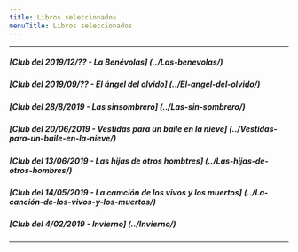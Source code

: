 ```yaml
---
title: Libros seleccionados
menuTitle: Libros seleccionados
---
```

***
##### [Club del 2019/12/?? - La Benévolas] (../Las-benevolas/)
##### [Club del 2019/09/?? - El ángel del olvido] (../El-angel-del-olvido/)
##### [Club del 28/8/2019 - Las sinsombrero] (../Las-sin-sombrero/)
##### [Club del 20/06/2019 - Vestidas para un baile en la nieve] (../Vestidas-para-un-baile-en-la-nieve/)
##### [Club del 13/06/2019 - Las hijas de otros hombtres] (../Las-hijas-de-otros-hombres/)
##### [Club del 14/05/2019 - La camción de los vivos y los muertos] (../La-canción-de-los-vivos-y-los-muertos/)
##### [Club del 4/02/2019 - Invierno] (../Invierno/)
***